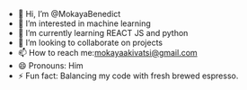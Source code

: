 - 👋 Hi, I’m @MokayaBenedict
- 👀 I’m interested in machine learning 
- 🌱 I’m currently learning REACT JS and python
- 💞️ I’m looking to collaborate on projects
- 📫 How to reach me:mokayaakivatsi@gmail.com
- 😄 Pronouns: Him
- ⚡ Fun fact: Balancing my code with fresh brewed espresso.

<!---
MokayaBenedict/MokayaBenedict is a ✨ special ✨ repository because its `README.md` (this file) appears on your GitHub profile.
You can click the Preview link to take a look at your changes.
--->
